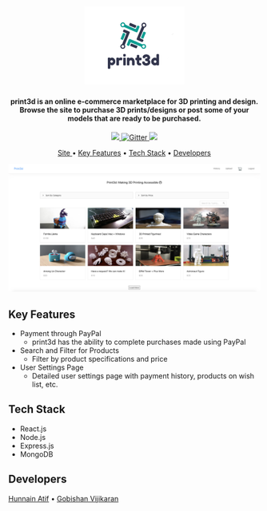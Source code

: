 <h1 align="center">
  <br>
  <a href=""><img src=".github/Logo.png" alt="print3d" width="200"></a>
  <br>
</h1>

<h4 align="center">print3d is an online e-commerce marketplace for 3D printing and design. Browse the site to purchase 3D prints/designs or post some of your models that are ready to be purchased.</h4>

<p align="center">
  <a href="http://shields.io/">
      <img src="https://img.shields.io/badge/Maintained%3F-yes-green.svg">
  </a>
  <a href="http://shields.io/">
    <img src="https://img.shields.io/badge/website-In%20Maintenance-yellow" alt="Gitter">
  </a>
  <a href="http://shields.io/"><img src="https://img.shields.io/badge/Made%20with-React-1f425f.svg"></a>
</p>

<p align="center">
  <a href=""> Site </a> •
  <a href="#key-features">Key Features</a> •
  <a href="#tech-stack">Tech Stack</a> •
  <a href="#developers">Developers</a>
</p>

<img src=".github/Demo.png">

## Key Features

* Payment through PayPal
  - print3d has the ability to complete purchases made using PayPal
* Search and Filter for Products
  - Filter by product specifications and price
* User Settings Page
  - Detailed user settings page with payment history, products on wish list, etc. 


## Tech Stack 

* React.js
* Node.js
* Express.js
* MongoDB


## Developers

<a href="https://github.com/hunnain-atif">Hunnain Atif</a> • <a href="https://github.com/GobishanVijikaran">Gobishan Vijikaran</a> 


